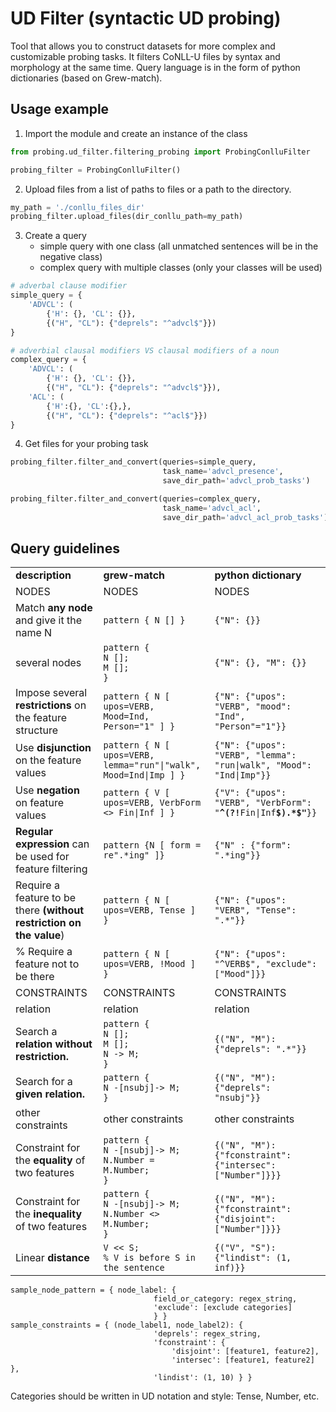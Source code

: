 # UD Filter (syntactic UD probing)
Tool that allows you to construct datasets for more complex and customizable probing tasks. It filters CoNLL-U files by syntax and morphology at the same time. 
Query language is in the form of python dictionaries (based on Grew-match).

## Usage example
1. Import the module and create an instance of the class
```python
from probing.ud_filter.filtering_probing import ProbingConlluFilter 

probing_filter = ProbingConlluFilter()
```

2. Upload files from a list of paths to files or a path to the directory.
```python
my_path = './conllu_files_dir'
probing_filter.upload_files(dir_conllu_path=my_path)
```

3. Create a query
   * simple query with one class (all unmatched sentences will be in the negative class)
   * complex query with multiple classes (only your classes will be used)
```python
# adverbal clause modifier
simple_query = {
    'ADVCL': (
        {'H': {}, 'CL': {}},
        {("H", "CL"): {"deprels": "^advcl$"}})
}

# adverbial clausal modifiers VS clausal modifiers of a noun
complex_query = {
    'ADVCL': (
        {'H': {}, 'CL': {}}, 
        {("H", "CL"): {"deprels": "^advcl$"}}),
    'ACL': (
        {'H':{}, 'CL':{},}, 
        {("H", "CL"): {"deprels": "^acl$"}})
}
```

4. Get files for your probing task
```python
probing_filter.filter_and_convert(queries=simple_query, 
                                  task_name='advcl_presence', 
                                  save_dir_path='advcl_prob_tasks')

probing_filter.filter_and_convert(queries=complex_query, 
                                  task_name='advcl_acl', 
                                  save_dir_path='advcl_acl_prob_tasks')
```

## Query guidelines

<div class="page-body"><div><table id="8060f964-e1f1-47a8-8d75-03c808e02bb8" class="simple-table"><tbody><tr id="28a5fe4e-ccc2-460e-bef7-9b06630f30a2"><td id="KPlQ" class="" style="width:232.66666666666666px"><strong>description</strong></td><td id="&gt;w{S" class="" style="width:232.66666666666666px"><strong>grew-match</strong></td><td id="iMHy" class="" style="width:232.66666666666666px"><strong>python dictionary</strong></td></tr><tr id="0cf1cce1-b7bf-482b-a7be-3acff7d8ecda"><td id="KPlQ" class="block-color-red_background" style="width:232.66666666666666px">NODES</td><td id="&gt;w{S" class="block-color-red_background" style="width:232.66666666666666px">NODES</td><td id="iMHy" class="block-color-red_background" style="width:232.66666666666666px">NODES</td></tr><tr id="4326b0bf-991f-49e2-a097-511a02577176"><td id="KPlQ" class="" style="width:232.66666666666666px">Match<strong> any node</strong> and give it the name N</td><td id="&gt;w{S" class="" style="width:232.66666666666666px"><code>pattern { N [] }</code></td><td id="iMHy" class="" style="width:232.66666666666666px"><code>{&quot;N&quot;: {}}</code></td></tr><tr id="16391051-3027-4a5f-9b5d-e21c7a8d0af5"><td id="KPlQ" class="" style="width:232.66666666666666px">several nodes</td><td id="&gt;w{S" class="" style="width:232.66666666666666px"><code>pattern {<br>N [];<br>M [];<br>}</code></td><td id="iMHy" class="" style="width:232.66666666666666px"><code>{&quot;N&quot;: {}, &quot;M&quot;: {}}</code></td></tr><tr id="09c89746-9c5e-4b5e-8f33-5a3e8f67d1e6"><td id="KPlQ" class="" style="width:232.66666666666666px">Impose several <strong>restrictions</strong> on the feature structure</td><td id="&gt;w{S" class="" style="width:232.66666666666666px"><code>pattern { N [ upos=VERB, Mood=Ind, Person=&quot;1&quot; ] }</code></td><td id="iMHy" class="" style="width:232.66666666666666px"><code>{&quot;N&quot;: {&quot;upos&quot;: &quot;VERB&quot;, &quot;mood&quot;: &quot;Ind&quot;, &quot;Person&quot;=&quot;1&quot;}} </code></td></tr><tr id="c1546e5a-afa1-4d63-9498-8259920559e5"><td id="KPlQ" class="" style="width:232.66666666666666px">Use <strong>disjunction</strong> on the feature values</td><td id="&gt;w{S" class="" style="width:232.66666666666666px"><code>pattern { N [ upos=VERB, lemma=&quot;run&quot;|&quot;walk&quot;, Mood=Ind|Imp ] }</code></td><td id="iMHy" class="" style="width:232.66666666666666px"><code>{&quot;N&quot;: {&quot;upos&quot;: &quot;VERB&quot;, &quot;lemma&quot;: &quot;run|walk&quot;, &quot;Mood&quot;: &quot;Ind|Imp&quot;}} </code></td></tr><tr id="4e3ee281-9ce4-49ff-a126-b6203c43ba4e"><td id="KPlQ" class="" style="width:232.66666666666666px">Use <strong>negation</strong> on feature values</td><td id="&gt;w{S" class="" style="width:232.66666666666666px"><code>pattern { V [ upos=VERB, VerbForm &lt;&gt; Fin|Inf ] }</code></td><td id="iMHy" class="" style="width:232.66666666666666px"><code>{&quot;V&quot;: {&quot;upos&quot;: &quot;VERB&quot;, &quot;VerbForm&quot;: &quot;</code><strong><code>^(?!</code></strong><code>Fin|Inf</code><strong><code>$).*$&quot;</code></strong><code>}}</code></td></tr><tr id="ec236bad-c75b-4f0b-8803-8b9aff1cfaf3"><td id="KPlQ" class="" style="width:232.66666666666666px"><strong>Regular expression</strong> can be used for feature filtering</td><td id="&gt;w{S" class="" style="width:232.66666666666666px"><code>pattern {N [ form = re&quot;.*ing&quot; ]}
</code></td><td id="iMHy" class="" style="width:232.66666666666666px"><code>{&quot;N&quot; : {&quot;form&quot;: &quot;.*ing&quot;}}</code></td></tr><tr id="f66f9964-6bd1-4826-b70c-097bdf7aae9f"><td id="KPlQ" class="" style="width:232.66666666666666px">Require a feature to be there <strong>(without restriction on the value</strong>)</td><td id="&gt;w{S" class="" style="width:232.66666666666666px"><code>pattern { N [ upos=VERB, Tense ] }</code>
</td><td id="iMHy" class="" style="width:232.66666666666666px"><code>{&quot;N&quot;: {&quot;upos&quot;: &quot;VERB&quot;, &quot;Tense&quot;: &quot;.*&quot;}}</code></td></tr><tr id="6d70d7b6-5cfb-4919-8050-bdfc370109df"><td id="KPlQ" class="" style="width:232.66666666666666px">% Require a feature not to be there

</td><td id="&gt;w{S" class="" style="width:232.66666666666666px"><code>pattern { N [ upos=VERB, !Mood ] }</code></td><td id="iMHy" class="" style="width:232.66666666666666px"><code>{&quot;N&quot;: {&quot;upos&quot;: &quot;^VERB$&quot;, &quot;exclude&quot;: [&quot;Mood&quot;]}}</code></td></tr><tr id="c8ef9f68-e1d7-4ab9-8ea5-e29ed05dc597"><td id="KPlQ" class="block-color-red_background" style="width:232.66666666666666px">CONSTRAINTS</td><td id="&gt;w{S" class="block-color-red_background" style="width:232.66666666666666px">CONSTRAINTS</td><td id="iMHy" class="block-color-red_background" style="width:232.66666666666666px">CONSTRAINTS</td></tr><tr id="0d8af02d-340a-417c-abe7-e25783a07b72"><td id="KPlQ" class="block-color-gray_background" style="width:232.66666666666666px">relation</td><td id="&gt;w{S" class="block-color-gray_background" style="width:232.66666666666666px">relation</td><td id="iMHy" class="block-color-gray_background" style="width:232.66666666666666px">relation</td></tr><tr id="dce64640-223b-4d72-834c-87ee98b5abe0"><td id="KPlQ" class="" style="width:232.66666666666666px">Search a <strong>relation without restriction.</strong></td><td id="&gt;w{S" class="" style="width:232.66666666666666px"><code>pattern {<br>N [];<br>M [];<br>N -&gt; M;<br>}</code></td><td id="iMHy" class="" style="width:232.66666666666666px"><code>{(&quot;N&quot;, &quot;M&quot;): {&quot;deprels&quot;: &quot;.*&quot;}}</code></td></tr><tr id="4b20ba7b-f456-40f2-a6fd-930492e4a719"><td id="KPlQ" class="" style="width:232.66666666666666px">Search for a <strong>given relation.</strong></td><td id="&gt;w{S" class="" style="width:232.66666666666666px"><code>pattern {<br>N -[nsubj]-&gt; M;<br>}</code></td><td id="iMHy" class="" style="width:232.66666666666666px"><code>{(&quot;N&quot;, &quot;M&quot;): {&quot;deprels&quot;: &quot;nsubj&quot;}}</code></td></tr><tr id="ba6cf73d-bf7c-40cd-97e3-7f27468ac7ce"><td id="KPlQ" class="block-color-gray_background" style="width:232.66666666666666px">other constraints</td><td id="&gt;w{S" class="block-color-gray_background" style="width:232.66666666666666px">other constraints</td><td id="iMHy" class="block-color-gray_background" style="width:232.66666666666666px">other constraints</td></tr><tr id="10207ffb-4983-4924-bd02-cd4c17123ddc"><td id="KPlQ" class="" style="width:232.66666666666666px">Constraint for the <strong>equality</strong> of two features</td><td id="&gt;w{S" class="" style="width:232.66666666666666px"><code>pattern {<br>N -[nsubj]-&gt; M; N.Number = M.Number;<br>}</code></td><td id="iMHy" class="" style="width:232.66666666666666px"><code>{(&quot;N&quot;, &quot;M&quot;): {&quot;fconstraint&quot;: {&quot;intersec&quot;: [&quot;Number&quot;]}}}</code></td></tr><tr id="c43d044a-8af2-41ac-820a-dd602aca64b6"><td id="KPlQ" class="" style="width:232.66666666666666px">Constraint for the<strong> inequality</strong> of two features</td><td id="&gt;w{S" class="" style="width:232.66666666666666px"><code>pattern {<br>N -[nsubj]-&gt; M; N.Number &lt;&gt; M.Number;<br>}</code></td><td id="iMHy" class="" style="width:232.66666666666666px"><code>{(&quot;N&quot;, &quot;M&quot;): {&quot;fconstraint&quot;: {&quot;disjoint&quot;: [&quot;Number&quot;]}}}</code></td></tr><tr id="fc9ceaa7-9713-435f-babf-72a230443e5f"><td id="KPlQ" class="" style="width:232.66666666666666px">Linear <strong>distance</strong></td><td id="&gt;w{S" class="" style="width:232.66666666666666px"><code>V &lt;&lt; S;                      % V is before S in the sentence</code></td><td id="iMHy" class="" style="width:232.66666666666666px"><code>{(&quot;V&quot;, &quot;S&quot;): {&quot;lindist&quot;: (1, inf)}}</code></td></tr></tbody></table></div><p id="2a6c8298-af14-4a86-99c7-f47741fa9a6e" class="">
</p><pre id="6e65e9a8-0756-417f-bffc-51721c9b9b2a" class="code"><code>sample_node_pattern = { node_label: {
                                field_or_category: regex_string,
                                &#x27;exclude&#x27;: [exclude categories]
                                } }
sample_constraints = { (node_label1, node_label2): {
                                &#x27;deprels&#x27;: regex_string,
                                &#x27;fconstraint&#x27;: {
                                    &#x27;disjoint&#x27;: [feature1, feature2],
                                    &#x27;intersec&#x27;: [feature1, feature2] },
                                &#x27;lindist&#x27;: (1, 10) } }</code></pre>
<p id="74ec2b99-8a39-4e43-b288-966dfa05d951" class="">Categories should be written in UD notation and style: Tense, Number, etc.</p>
</div>